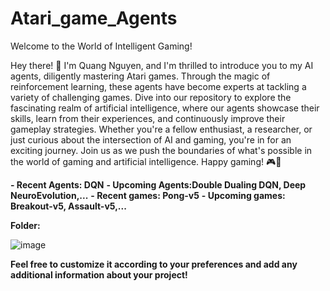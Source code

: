 # Atari_game_Agents
Welcome to the World of Intelligent Gaming!

Hey there! 👋 I'm Quang Nguyen, and I'm thrilled to introduce you to my AI agents, diligently mastering Atari games. Through the magic of reinforcement learning, these agents have become experts at tackling a variety of challenging games. Dive into our repository to explore the fascinating realm of artificial intelligence, where our agents showcase their skills, learn from their experiences, and continuously improve their gameplay strategies. Whether you're a fellow enthusiast, a researcher, or just curious about the intersection of AI and gaming, you're in for an exciting journey. Join us as we push the boundaries of what's possible in the world of gaming and artificial intelligence. Happy gaming! 🎮🤖

**- Recent Agents: DQN**
**- Upcoming Agents:Double Dualing DQN, Deep NeuroEvolution,...**
**- Recent games: Pong-v5**
**- Upcoming games: Breakout-v5, Assault-v5,...**

**Folder:**

![image](https://github.com/QuangNguyen2910/Atari_game_Agents/assets/127973111/8ddd95c7-60be-4f4f-b80f-c37c3e92da9e)
        
**Feel free to customize it according to your preferences and add any additional information about your project!**
